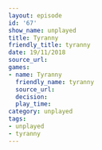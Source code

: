 ```yaml
---
layout: episode
id: '67'
show_name: unplayed
title: Tyranny
friendly_title: tyranny
date: 19/11/2018
source_url: 
games:
- name: Tyranny
  friendly_name: tyranny
  source_url: 
  decision: 
  play_time: 
category: unplayed
tags:
- unplayed
- tyranny
---
```

